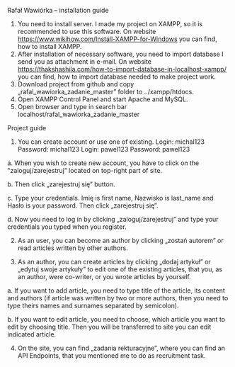Rafał Wawiórka – installation guide
1.	You need to install server. I made my project on XAMPP, so it is recommended to use this software. On website https://www.wikihow.com/Install-XAMPP-for-Windows you can find, how to install XAMPP.
2.	After installation of necessary software, you need to import database I send you as attachment in e-mail. On website https://thakshashila.com/how-to-import-database-in-localhost-xampp/ you can find, how to import database needed to make project work.
3.	Download project from github and copy „rafal_wawiorka_zadanie_master” folder to ../xampp/htdocs.
4.	Open XAMPP Control Panel and start Apache and MySQL.
5.	Open browser and type in search bar 
localhost/rafal_wawiorka_zadanie_master

Project guide
1.	You can create account or use one of existing.
  Login: michal123
  Password: michal123
  Login: pawel123
  Password: pawel123

a.	When you wish to create new account, you have to click on the "zaloguj/zarejestruj” located on top-right part of site.

b.	Then click „zarejestruj się” button.

c.	Type your credentials. Imię is first name, Nazwisko is last_name and Hasło is your password. Then click „zarejestruj się”.

d.	Now you need to log in by clicking „zaloguj/zarejestruj” and type your credentials you typed when you register.

2.	As an user, you can become an author by clicking „zostań autorem” or read articles written by other authors.

3.	As an author, you can create articles by clicking „dodaj artykuł” or „edytuj swoje artykuły” to edit one of the existing articles, that you, as an author, were co-writer, or you wrote articles by yourself.

a.	If you want to add article, you need to type title of the article, its content and authors (if article was written by two or more authors, then you need to type theirs names and surnames separated by semicolon).

b.	If you want to edit article, you need to choose, which article you want to edit by choosing title. Then you will be transferred to site you can edit indicated article.

4.	On the site, you can find „zadania rekturacyjne”, where you can find an API Endpoints, that you mentioned me to do as recruitment task.
